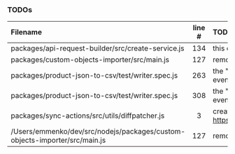 ### TODOs
| Filename | line # | TODO
|:------|:------:|:------
| packages/api-request-builder/src/create-service.js | 134 | this can lead to invalid URIs as getIdOrKey can return
| packages/custom-objects-importer/src/main.js | 127 | remove `FlowFixMe` when [this](https://github.com/facebook/flow/issues/5294) issue is fixed
| packages/product-json-to-csv/test/writer.spec.js | 263 | the "unzip" package fires finish event before entry events
| packages/product-json-to-csv/test/writer.spec.js | 308 | the "unzip" package fires finish event before entry events
| packages/sync-actions/src/utils/diffpatcher.js | 3 | create an issue here https://github.com/benjamine/jsondiffpatch/issues/new
| /Users/emmenko/dev/src/nodejs/packages/custom-objects-importer/src/main.js | 127 | remove `FlowFixMe` when [this](https://github.com/facebook/flow/issues/5294) issue is fixed
